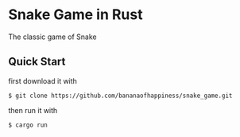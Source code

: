 # Snake Game in Rust

The classic game of Snake

## Quick Start

first download it with
```console
$ git clone https://github.com/bananaofhappiness/snake_game.git
```

then run it with
```console
$ cargo run
```
